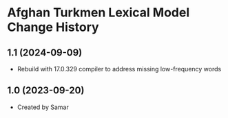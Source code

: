 Afghan Turkmen Lexical Model Change History
====================

1.1 (2024-09-09)
----------------
* Rebuild with 17.0.329 compiler to address missing low-frequency words

1.0 (2023-09-20)
----------------
* Created by Samar
